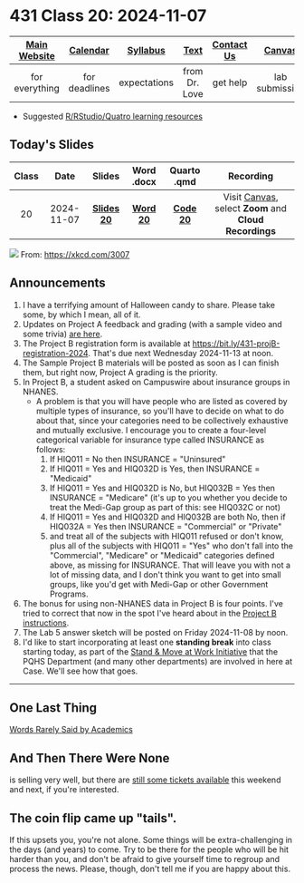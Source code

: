 # 431 Class 20: 2024-11-07

[Main Website](https://thomaselove.github.io/431-2024/) | [Calendar](https://thomaselove.github.io/431-2024/calendar.html) | [Syllabus](https://thomaselove.github.io/431-syllabus-2024/) | [Text](https://thomaselove.github.io/431-book/) | [Contact Us](https://thomaselove.github.io/431-2024/contact.html) | [Canvas](https://canvas.case.edu) | [Data and Code](https://github.com/THOMASELOVE/431-data)
:-----------: | :--------------: | :----------: | :---------: | :-------------: | :-----------: | :------------:
for everything | for deadlines | expectations | from Dr. Love | get help | lab submission | for downloads

- Suggested [R/RStudio/Quatro learning resources](https://thomaselove.github.io/431-2024/resources.html)

## Today's Slides

Class | Date | Slides | Word .docx | Quarto .qmd | Recording
:---: | :--------: | :------: | :------: | :------: | :-------------:
20 | 2024-11-07 | **[Slides 20](https://thomaselove.github.io/431-slides-2024/class20.html)** | **[Word 20](https://thomaselove.github.io/431-slides-2024/class20w.docx)** | **[Code 20](https://github.com/THOMASELOVE/431-slides-2024/blob/main/class20.qmd)** | Visit [Canvas](https://canvas.case.edu/), select **Zoom** and **Cloud Recordings**

![](https://imgs.xkcd.com/comics/probabilistic_uncertainty.png) From: https://xkcd.com/3007

## Announcements

1. I have a terrifying amount of Halloween candy to share. Please take some, by which I mean, all of it.
2. Updates on Project A feedback and grading (with a sample video and some trivia) [are here](https://github.com/THOMASELOVE/431-classes-2024/blob/main/projectA/portfolio_review.md).
3. The Project B registration form is available at <https://bit.ly/431-projB-registration-2024>. That's due next Wednesday 2024-11-13 at noon.
4. The Sample Project B materials will be posted as soon as I can finish them, but right now, Project A grading is the priority.
5. In Project B, a student asked on Campuswire about insurance groups in NHANES.
    - A problem is that you will have people who are listed as covered by multiple types of insurance, so you'll have to decide on what to do about that, since your categories need to be collectively exhaustive and mutually exclusive. I encourage you to create a four-level categorical variable for insurance type called INSURANCE as follows:
        1. If HIQ011 = No then INSURANCE = "Uninsured"
        2. If HIQ011 = Yes and HIQ032D is Yes, then INSURANCE = "Medicaid"
        3. If HIQ011 = Yes and HIQ032D is No, but HIQ032B = Yes then INSURANCE = "Medicare" (it's up to you whether you decide to treat the Medi-Gap group as part of this: see HIQ032C or not)
        4. If HIQ011 = Yes and HIQ032D and HIQ032B are both No, then if HIQ032A = Yes then INSURANCE = "Commercial" or "Private"
        5. and treat all of the subjects with HIQ011 refused or don't know, plus all of the subjects with HIQ011 = "Yes" who don't fall into the "Commercial", "Medicare" or "Medicaid" categories defined above, as missing for INSURANCE. That will leave you with not a lot of missing data, and I don't think you want to get into small groups, like you'd get with Medi-Gap or other Government Programs.
6. The bonus for using non-NHANES data in Project B is four points. I've tried to correct that now in the spot I've heard about in the [Project B instructions](https://thomaselove.github.io/431-projectB-2024/).
7. The Lab 5 answer sketch will be posted on Friday 2024-11-08 by noon.
8. I'd like to start incorporating at least one **standing break** into class starting today, as part of the [Stand & Move at Work Initiative](https://www.sph.umn.edu/research/projects/stand-move/) that the PQHS Department (and many other departments) are involved in here at Case. We'll see how that goes.

---

## One Last Thing

[Words Rarely Said by Academics](https://phdcomics.com/comics/archive.php?comicid=2048)

## And Then There Were None

is selling very well, but there are [still some tickets available](https://www.auroracommunitytheatre.com/) this weekend and next, if you're interested. 

## The coin flip came up "tails".

If this upsets you, you're not alone. Some things will be extra-challenging in the days (and years) to come. Try to be there for the people who will be hit harder than you, and don't be afraid to give yourself time to regroup and process the news. Please, though, don't tell me if you are happy about this.



